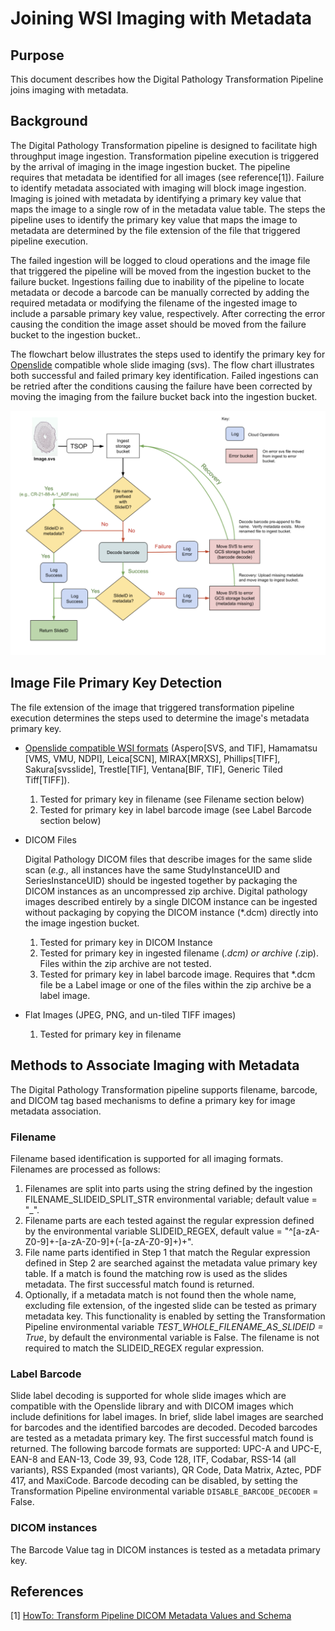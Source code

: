 # Joining WSI Imaging with Metadata

## Purpose

This document describes how the Digital Pathology Transformation Pipeline joins
imaging with metadata.

## Background

The Digital Pathology Transformation pipeline is designed to facilitate high
throughput image ingestion. Transformation pipeline execution is triggered by
the arrival of imaging in the image ingestion bucket. The pipeline requires that
metadata be identified for all images (see reference[1]). Failure to identify
metadata associated with imaging will block image ingestion. Imaging is joined
with metadata by identifying a primary key value that maps the image to a single
row of in the metadata value table. The steps the pipeline uses to identify the
primary key value that maps the image to metadata are determined by the file
extension of the file that triggered pipeline execution.

The failed ingestion will be logged to cloud operations and the image file that
triggered the pipeline will be moved from the ingestion bucket to the failure
bucket. Ingestions failing due to inability of the pipeline to locate metadata
or decode a barcode can be manually corrected by adding the required metadata or
modifying the filename of the ingested image to include a parsable primary key
value, respectively. After correcting the error causing the condition the image
asset should be moved from the failure bucket to the ingestion bucket..

The flowchart below illustrates the steps used to identify the primary key for
[Openslide](https://openslide.org/) compatible whole slide imaging (svs). The
flow chart illustrates both successful and failed primary key identification.
Failed ingestions can be retried after the conditions causing the failure have
been corrected by moving the imaging from the failure bucket back into the
ingestion bucket.

![alt text](https://github.com/GoogleCloudPlatform/Cloud-Pathology/blob/main/transformation_pipeline/docs/images/flowchart.png?raw=true)

## Image File Primary Key Detection

The file extension of the image that triggered transformation pipeline execution determines the steps used to determine the image's metadata primary key.

-  [Openslide compatible WSI formats](https://openslide.org/formats/) (Aspero[SVS, and TIF], Hamamatsu [VMS, VMU, NDPI], Leica[SCN], MIRAX[MRXS], Phillips[TIFF], Sakura[svsslide], Trestle[TIF], Ventana[BIF, TIF], Generic Tiled Tiff[TIFF]).
    1. Tested for primary key in filename (see Filename section below)
    2. Tested for primary key in label barcode image
    (see Label Barcode section below)

-  DICOM Files

    Digital Pathology DICOM files that describe images for the same slide scan
    (_e.g.,_ all instances have the same StudyInstanceUID and SeriesInstanceUID)
    should be ingested together by packaging the DICOM instances as an uncompressed
    zip archive. Digital pathology images described entirely by a single DICOM
    instance can be ingested without packaging by copying the DICOM instance (*.dcm)
    directly into the image ingestion bucket.

    1. Tested for primary key in DICOM Instance
    2. Tested for primary key in ingested filename (*.dcm) or archive (*.zip).
        Files within the zip archive are not tested.
    3. Tested for primary key in label barcode image. Requires that *.dcm file
        be a Label image or one of the files within the zip archive be a label image.

-  Flat Images (JPEG, PNG, and un-tiled TIFF images)
    1. Tested for primary key in filename

## Methods to Associate Imaging with Metadata

The Digital Pathology Transformation pipeline supports filename, barcode, and
DICOM tag based mechanisms to define a primary key for image metadata
association.

### Filename

Filename based identification is supported for all imaging formats.
Filenames are processed as follows:

1. Filenames are split into parts using the string defined by the ingestion
FILENAME_SLIDEID_SPLIT_STR environmental variable; default value = "_".
2. Filename parts are each tested against the regular expression defined by the
environmental variable  SLIDEID_REGEX, default value =
"^[a-zA-Z0-9]+-[a-zA-Z0-9]+(-[a-zA-Z0-9]+)+".
3. File name parts identified in Step 1 that match the Regular expression
defined in Step 2 are searched against the metadata value primary key table. If
a match is found the matching row is used as the slides metadata. The first
successful match found is returned.
4. Optionally, if a metadata match is not found then the whole name, excluding
file extension, of the ingested slide can be tested as primary metadata key.
This functionality is enabled by setting the Transformation Pipeline
environmental variable _TEST_WHOLE_FILENAME_AS_SLIDEID = True_, by default the
environmental variable is False. The filename is not required to match the
SLIDEID_REGEX regular expression.

### Label Barcode

Slide label decoding is supported for whole slide images which are compatible
with the Openslide library and with DICOM images which include definitions for
label images. In brief, slide label images are searched for barcodes and the
identified barcodes are decoded. Decoded barcodes are tested as a metadata
primary key. The first successful match found is returned. The following barcode
formats are supported: UPC-A and UPC-E, EAN-8 and EAN-13, Code 39, 93, Code 128,
ITF, Codabar, RSS-14 (all variants), RSS Expanded (most variants), QR Code, Data
Matrix, Aztec, PDF 417, and MaxiCode. Barcode decoding can be disabled, by
setting the Transformation Pipeline environmental variable
`DISABLE_BARCODE_DECODER` = False.

### DICOM instances

The Barcode Value tag in DICOM instances is tested as a metadata primary key.

## References

[1] [HowTo: Transform Pipeline DICOM Metadata Values and Schema](https://github.com/GoogleCloudPlatform/Cloud-Pathology/blob/main/transformation_pipeline/docs/transform_pipeline_metadata_values_and_schema.md)